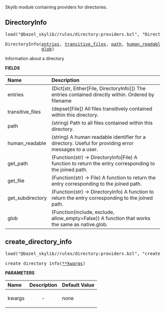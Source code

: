 <!-- Generated with Stardoc: http://skydoc.bazel.build -->

Skylib module containing providers for directories.

<a id="DirectoryInfo"></a>

## DirectoryInfo

<pre>
load("@bazel_skylib//rules/directory:providers.bzl", "DirectoryInfo")

DirectoryInfo(<a href="#DirectoryInfo-entries">entries</a>, <a href="#DirectoryInfo-transitive_files">transitive_files</a>, <a href="#DirectoryInfo-path">path</a>, <a href="#DirectoryInfo-human_readable">human_readable</a>, <a href="#DirectoryInfo-get_path">get_path</a>, <a href="#DirectoryInfo-get_file">get_file</a>, <a href="#DirectoryInfo-get_subdirectory">get_subdirectory</a>,
              <a href="#DirectoryInfo-glob">glob</a>)
</pre>

Information about a directory

**FIELDS**

| Name  | Description |
| :------------- | :------------- |
| <a id="DirectoryInfo-entries"></a>entries |  (Dict[str, Either[File, DirectoryInfo]]) The entries contained directly within. Ordered by filename    |
| <a id="DirectoryInfo-transitive_files"></a>transitive_files |  (depset[File]) All files transitively contained within this directory.    |
| <a id="DirectoryInfo-path"></a>path |  (string) Path to all files contained within this directory.    |
| <a id="DirectoryInfo-human_readable"></a>human_readable |  (string) A human readable identifier for a directory. Useful for providing error messages to a user.    |
| <a id="DirectoryInfo-get_path"></a>get_path |  (Function(str) -> DirectoryInfo\|File) A function to return the entry corresponding to the joined path.    |
| <a id="DirectoryInfo-get_file"></a>get_file |  (Function(str) -> File) A function to return the entry corresponding to the joined path.    |
| <a id="DirectoryInfo-get_subdirectory"></a>get_subdirectory |  (Function(str) -> DirectoryInfo) A function to return the entry corresponding to the joined path.    |
| <a id="DirectoryInfo-glob"></a>glob |  (Function(include, exclude, allow_empty=False)) A function that works the same as native.glob.    |


<a id="create_directory_info"></a>

## create_directory_info

<pre>
load("@bazel_skylib//rules/directory:providers.bzl", "create_directory_info")

create_directory_info(<a href="#create_directory_info-kwargs">**kwargs</a>)
</pre>



**PARAMETERS**


| Name  | Description | Default Value |
| :------------- | :------------- | :------------- |
| <a id="create_directory_info-kwargs"></a>kwargs |  <p align="center"> - </p>   |  none |


